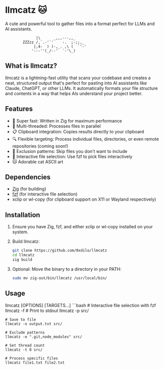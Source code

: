 # llmcatz 🐱
A cute and powerful tool to gather files into a format perfect for LLMs and AI assistants.

                  |\      _,,,---,,_
            ZZZzz /,`.-'`'    -.  ;-;;,_
                 |,4-  ) )-,_. ,\ (  `'-'
                '---''(_/--'  `-'\_) 

## What is llmcatz?
llmcatz is a lightning-fast utility that scans your codebase and creates a neat, structured output that's perfect for pasting into AI assistants like Claude, ChatGPT, or other LLMs. It automatically formats your file structure and contents in a way that helps AIs understand your project better.

## Features
- 🚀 Super fast: Written in Zig for maximum performance
- 🧵 Multi-threaded: Processes files in parallel
- 📋 Clipboard integration: Copies results directly to your clipboard
- 🔍 Flexible targeting: Process individual files, directories, or even remote repositories (coming soon!)
- 🙈 Exclusion patterns: Skip files you don't want to include
- 🔎 Interactive file selection: Use fzf to pick files interactively
- 🐱 Adorable cat ASCII art

## Dependencies
- [Zig](https://ziglang.org/) (for building)
- [fzf](https://github.com/junegunn/fzf) (for interactive file selection)
- xclip or wl-copy (for clipboard support on X11 or Wayland respectively)

## Installation
1. Ensure you have Zig, fzf, and either xclip or wl-copy installed on your system.

2. Build llmcatz:
   ```bash
   git clone https://github.com/0xdilo/llmcatz
   cd llmcatz
   zig build

3. Optional: Move the binary to a directory in your PATH:
    ```bash
    sudo mv zig-out/bin/llmcatz /usr/local/bin/

## Usage
llmcatz [OPTIONS] [TARGETS...]
    ```bash
    # Interactive file selection with fzf
    llmcatz -f
    # Print to stdout
    llmcatz -p src/

    # Save to file
    llmcatz -o output.txt src/

    # Exclude patterns
    llmcatz -e ".git,node_modules" src/

    # Set thread count
    llmcatz -t 8 src/

    # Process specific files
    llmcatz file1.txt file2.txt

